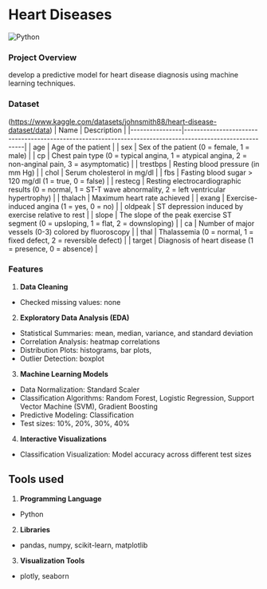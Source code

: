 # Heart Diseases 
![Python](https://img.shields.io/badge/Python-3776AB?style=for-the-badge&logo=python&logoColor=white)

### Project Overview
develop a predictive model for heart disease diagnosis using machine learning techniques.

### Dataset 
(https://www.kaggle.com/datasets/johnsmith88/heart-disease-dataset/data)
| Name            | Description                                                                                              |
|----------------|----------------------------------------------------------------------------------------------------------|
| age            | Age of the patient                                                                                       |
| sex            | Sex of the patient (0 = female, 1 = male)                                                                |
| cp             | Chest pain type (0 = typical angina, 1 = atypical angina, 2 = non-anginal pain, 3 = asymptomatic)       |
| trestbps       | Resting blood pressure (in mm Hg)                                                                        |
| chol          | Serum cholesterol in mg/dl                                                                              |
| fbs           | Fasting blood sugar > 120 mg/dl (1 = true, 0 = false)                                                   |
| restecg       | Resting electrocardiographic results (0 = normal, 1 = ST-T wave abnormality, 2 = left ventricular hypertrophy) |
| thalach       | Maximum heart rate achieved                                                                             |
| exang         | Exercise-induced angina (1 = yes, 0 = no)                                                               |
| oldpeak       | ST depression induced by exercise relative to rest                                                      |
| slope         | The slope of the peak exercise ST segment (0 = upsloping, 1 = flat, 2 = downsloping)                    |
| ca            | Number of major vessels (0-3) colored by fluoroscopy                                                    |
| thal          | Thalassemia (0 = normal, 1 = fixed defect, 2 = reversible defect)                                       |
| target        | Diagnosis of heart disease (1 = presence, 0 = absence)                                                  |

### Features
1. **Data Cleaning**
  -	Checked missing values: none
2. **Exploratory Data Analysis (EDA)**
  -	Statistical Summaries: mean, median, variance, and standard deviation
  -	Correlation Analysis: heatmap correlations
  -	Distribution Plots: histograms, bar plots,
  -	Outlier Detection: boxplot
3. **Machine Learning Models**
  -	Data Normalization: Standard Scaler
  -	Classification Algorithms: Random Forest, Logistic Regression, Support Vector Machine (SVM), Gradient Boosting
  -	Predictive Modeling: Classification
  -	Test sizes: 10%, 20%, 30%, 40%
4. **Interactive Visualizations**
  -	Classification Visualization: Model accuracy across different test sizes

## Tools used
1. **Programming Language** 
  - Python
2. **Libraries**
  - pandas, numpy, scikit-learn, matplotlib
3. **Visualization Tools**
  - plotly, seaborn
